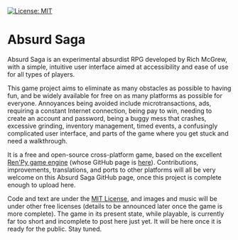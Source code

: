 [![License: MIT](https://img.shields.io/badge/License-MIT-yellow.svg)](https://opensource.org/licenses/MIT)
# Absurd Saga

Absurd Saga is an experimental absurdist RPG developed by Rich McGrew, with a simple, intuitive user interface aimed at accessibility and ease of use for all types of players.

This game project aims to eliminate as many obstacles as possible to having fun, and be widely available for free on as many platforms as possible for everyone. Annoyances being avoided include microtransactions, ads, requiring a constant Internet connection, being pay to win, needing to create an account and password, being a buggy mess that crashes, excessive grinding, inventory management, timed events, a confusingly complicated user interface, and parts of the game where you get stuck and need a walkthrough.

It is a free and open-source cross-platform game, based on the excellent [Ren'Py game engine](https://www.renpy.org/) (whose GitHub page is [here](https://github.com/renpy/renpy)). Contributions, improvements, translations, and ports to other platforms will all be very welcome on this Absurd Saga GitHub page, once this project is complete enough to upload here.

Code and text are under the [MIT License](LICENSE), and images and music will be under other free licenses (details to be announced later once the game is more complete). The game in its present state, while playable, is currently far too short and incomplete to post here just yet. It will be here once it is ready for the public. Stay tuned.
